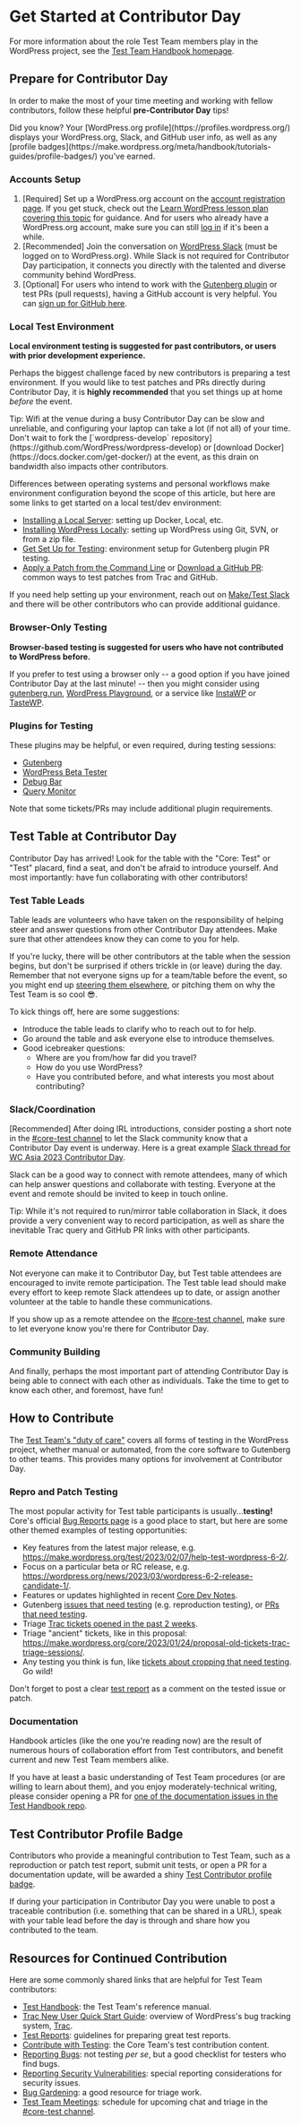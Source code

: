 # Get Started at Contributor Day

For more information about the role Test Team members play in the WordPress project, see the [Test Team Handbook homepage](https://make.wordpress.org/test/handbook/).

## Prepare for Contributor Day
In order to make the most of your time meeting and working with fellow contributors, follow these helpful **pre-Contributor Day** tips!

<div class="callout callout-info">
Did you know? Your [WordPress.org profile](https://profiles.wordpress.org/) displays your WordPress.org, Slack, and GitHub user info, as well as any [profile badges](https://make.wordpress.org/meta/handbook/tutorials-guides/profile-badges/) you've earned.
</div>

### Accounts Setup
1. [Required] Set up a WordPress.org account on the [account registration page](https://login.wordpress.org/register). If you get stuck, check out the [Learn WordPress lesson plan covering this topic](https://learn.wordpress.org/lesson-plan/creating-a-wordpress-org-account/) for guidance. And for users who already have a WordPress.org account, make sure you can still [log in](https://login.wordpress.org/) if it's been a while.
2. [Recommended] Join the conversation on [WordPress Slack](https://make.wordpress.org/chat/) (must be logged on to WordPress.org). While Slack is not required for Contributor Day participation, it connects you directly with the talented and diverse community behind WordPress.
3. [Optional] For users who intend to work with the [Gutenberg plugin](https://github.com/wordpress/gutenberg) or test PRs (pull requests), having a GitHub account is very helpful. You can [sign up for GitHub here](https://github.com/signup).

### Local Test Environment
**Local environment testing is suggested for past contributors, or users with prior development experience.**

Perhaps the biggest challenge faced by new contributors is preparing a test environment. If you would like to test patches and PRs directly during Contributor Day, it is **highly recommended** that you set things up at home *before* the event.

<div class="callout callout-tip">
Tip: Wifi at the venue during a busy Contributor Day can be slow and unreliable, and configuring your laptop can take a lot (if not all) of your time. Don't wait to fork the [`wordpress-develop` repository](https://github.com/WordPress/wordpress-develop) or [download Docker](https://docs.docker.com/get-docker/) at the event, as this drain on bandwidth also impacts other contributors.
</div>

Differences between operating systems and personal workflows make environment configuration beyond the scope of this article, but here are some links to get started on a local test/dev environment:

- [Installing a Local Server](https://make.wordpress.org/core/handbook/tutorials/installing-a-local-server/): setting up Docker, Local, etc.
- [Installing WordPress Locally](https://make.wordpress.org/core/handbook/tutorials/installing-wordpress-locally/): setting up WordPress using Git, SVN, or from a zip file.
- [Get Set Up for Testing](https://make.wordpress.org/test/handbook/get-setup-for-testing/): environment setup for Gutenberg plugin PR testing.
- [Apply a Patch from the Command Line](https://make.wordpress.org/core/handbook/tutorials/working-with-patches/#apply-a-patch-from-the-command-line) or [Download a GitHub PR](https://make.wordpress.org/core/handbook/tutorials/working-with-patches/#download-a-github-pull-request): common ways to test patches from Trac and GitHub.

If you need help setting up your environment, reach out on [Make/Test Slack](https://wordpress.slack.com/archives/C03B0H5J0) and there will be other contributors who can provide additional guidance.

### Browser-Only Testing
**Browser-based testing is suggested for users who have not contributed to WordPress before.**

If you prefer to test using a browser only -- a good option if you have joined Contributor Day at the last minute! -- then you might consider using [gutenberg.run](http://gutenberg.run), [WordPress Playground](https://developer.wordpress.org/playground/), or a service like [InstaWP](https://instawp.com) or [TasteWP](https://tastewp.com).

### Plugins for Testing
These plugins may be helpful, or even required, during testing sessions:

- [Gutenberg](https://wordpress.org/plugins/gutenberg/)
- [WordPress Beta Tester](https://wordpress.org/plugins/wordpress-beta-tester/)
- [Debug Bar](https://wordpress.org/plugins/debug-bar/)
- [Query Monitor](https://wordpress.org/plugins/query-monitor/)

Note that some tickets/PRs may include additional plugin requirements.

## Test Table at Contributor Day
Contributor Day has arrived! Look for the table with the "Core: Test" or "Test" placard, find a seat, and don't be afraid to introduce yourself. And most importantly: have fun collaborating with other contributors!

### Test Table Leads
Table leads are volunteers who have taken on the responsibility of helping steer and answer questions from other Contributor Day attendees. Make sure that other attendees know they can come to you for help.

If you're lucky, there will be other contributors at the table when the session begins, but don't be surprised if others trickle in (or leave) during the day. Remember that not everyone signs up for a team/table before the event, so you might end up [steering them elsewhere](https://make.wordpress.org), or pitching them on why the Test Team is so cool 😎.

To kick things off, here are some suggestions:

- Introduce the table leads to clarify who to reach out to for help.
- Go around the table and ask everyone else to introduce themselves.
- Good icebreaker questions:
	- Where are you from/how far did you travel?
	- How do you use WordPress?
	- Have you contributed before, and what interests you most about contributing?

### Slack/Coordination
[Recommended] After doing IRL introductions, consider posting a short note in the [#core-test channel](https://wordpress.slack.com/archives/C03B0H5J0) to let the Slack community know that a Contributor Day event is underway. Here is a great example [Slack thread for WC Asia 2023 Contributor Day](https://wordpress.slack.com/archives/C03B0H5J0/p1676600490483579).

Slack can be a good way to connect with remote attendees, many of which can help answer questions and collaborate with testing. Everyone at the event and remote should be invited to keep in touch online.

<div class="callout callout-tip">
Tip: While it's not required to run/mirror table collaboration in Slack, it does provide a very convenient way to record participation, as well as share the inevitable Trac query and GitHub PR links with other participants.
</div>

### Remote Attendance
Not everyone can make it to Contributor Day, but Test table attendees are encouraged to invite remote participation. The Test table lead should make every effort to keep remote Slack attendees up to date, or assign another volunteer at the table to handle these communications.

If you show up as a remote attendee on the [#core-test channel](https://wordpress.slack.com/archives/C03B0H5J0), make sure to let everyone know you're there for Contributor Day.

### Community Building
And finally, perhaps the most important part of attending Contributor Day is being able to connect with each other as individuals. Take the time to get to know each other, and foremost, have fun!

## How to Contribute
The [Test Team's "duty of care"](https://make.wordpress.org/test/handbook/#duty-of-care) covers all forms of testing in the WordPress project, whether manual or automated, from the core software to Gutenberg to other teams. This provides many options for involvement at Contributor Day.

### Repro and Patch Testing
The most popular activity for Test table participants is usually...**testing!** Core's official [Bug Reports page](https://make.wordpress.org/core/reports/) is a good place to start, but here are some other themed examples of testing opportunities:

- Key features from the latest major release, e.g. https://make.wordpress.org/test/2023/02/07/help-test-wordpress-6-2/.
- Focus on a particular beta or RC release, e.g. https://wordpress.org/news/2023/03/wordpress-6-2-release-candidate-1/.
- Features or updates highlighted in recent [Core Dev Notes](https://make.wordpress.org/core/tag/dev-notes/).
- Gutenberg [issues that need testing](https://github.com/WordPress/gutenberg/issues?q=is%3Aissue+is%3Aopen+label%3A%22Needs+Testing%22+) (e.g. reproduction testing), or [PRs that need testing](https://github.com/WordPress/gutenberg/pulls?q=is%3Apr+is%3Aopen+label%3A%22Needs+Testing%22).
- Triage [Trac tickets opened in the past 2 weeks](https://core.trac.wordpress.org/query?status=new&focuses=!docs&time=2weekago..&component=!Build%2FTest+Tools&keywords=~-reporter-feedback+-close+-dev-feedback+-2nd-opinion+-needs-refresh+-needs-design+-needs-design-feedback&milestone=Awaiting+Review&owner=&type=defect+(bug)&col=id&col=summary&col=focuses&col=keywords&col=changetime&order=changetime).
- Triage "ancient" tickets, like in this proposal: https://make.wordpress.org/core/2023/01/24/proposal-old-tickets-trac-triage-sessions/.
- Any testing you think is fun, like [tickets about cropping that need testing](https://core.trac.wordpress.org/query?status=accepted&status=assigned&status=new&status=reopened&status=reviewing&keywords=~needs-testing&description=~crop&col=id&col=summary&col=status&col=owner&col=type&col=priority&col=milestone&order=priority). Go wild!

Don't forget to post a clear [test report](https://make.wordpress.org/test/handbook/test-reports/) as a comment on the tested issue or patch.

### Documentation
Handbook articles (like the one you're reading now) are the result of numerous hours of collaboration effort from Test contributors, and benefit current and new Test Team members alike.

If you have at least a basic understanding of Test Team procedures (or are willing to learn about them), and you enjoy moderately-technical writing, please consider opening a PR for [one of the documentation issues in the Test Handbook repo](https://github.com/WordPress/test-handbook/issues).

## Test Contributor Profile Badge
Contributors who provide a meaningful contribution to Test Team, such as a reproduction or patch test report, submit unit tests, or open a PR for a documentation update, will be awarded a shiny [Test Contributor profile badge](https://make.wordpress.org/meta/handbook/tutorials-guides/profile-badges/).

If during your participation in Contributor Day you were unable to post a traceable contribution (i.e. something that can be shared in a URL), speak with your table lead before the day is through and share how you contributed to the team.

## Resources for Continued Contribution
Here are some commonly shared links that are helpful for Test Team contributors:

- [Test Handbook](https://make.wordpress.org/test/handbook/): the Test Team's reference manual.
- [Trac New User Quick Start Guide](https://make.wordpress.org/core/handbook/tutorials/trac/new-user-quick-start/): overview of WordPress's bug tracking system, [Trac](https://core.trac.wordpress.org/).
- [Test Reports](https://make.wordpress.org/test/handbook/test-reports/): guidelines for preparing great test reports.
- [Contribute with Testing](https://make.wordpress.org/core/handbook/testing/): the Core Team's test contribution content.
- [Reporting Bugs](https://make.wordpress.org/core/handbook/testing/reporting-bugs/): not testing *per se*, but a good checklist for testers who find bugs.
- [Reporting Security Vulnerabilities](https://make.wordpress.org/core/handbook/testing/reporting-security-vulnerabilities/): special reporting considerations for security issues.
- [Bug Gardening](https://make.wordpress.org/core/handbook/testing/bug-gardening/): a good resource for triage work.
- [Test Team Meetings](https://make.wordpress.org/meetings/#test):  schedule for upcoming chat and triage in the [#core-test channel](https://wordpress.slack.com/archives/C03B0H5J0).
